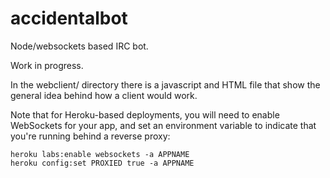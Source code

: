 accidentalbot
=============

Node/websockets based IRC bot.

Work in progress.

In the webclient/ directory there is a javascript and HTML file that
show the general idea behind how a client would work.

Note that for Heroku-based deployments, you will need to enable WebSockets for
your app, and set an environment variable to indicate that you're running
behind a reverse proxy:

    heroku labs:enable websockets -a APPNAME
    heroku config:set PROXIED true -a APPNAME
